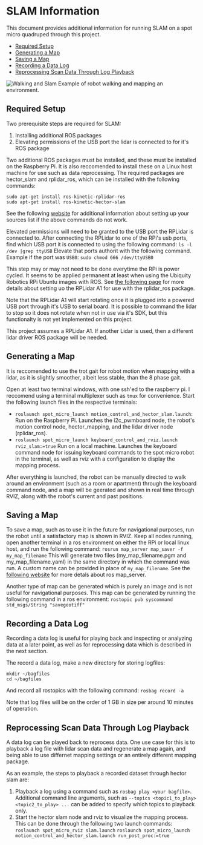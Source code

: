 # SLAM Information
This document provides additional information for running SLAM on a spot micro quadruped through this project. 

* [Required Setup](#required-setup)
* [Generating a Map](#generating-a-map-frames)
* [Saving a Map](#saving-a-map)
* [Recording a Data Log](#recording-a-data-log)
* [Reprocessing Scan Data Through Log Playback](#reprocessing-scan-data-through-log-playback)

![Walking and Slam](../assets/walking_and_slam.gif)
Example of robot walking and mapping an environment.

## Required Setup
Two prerequisite steps are required for SLAM:
1. Installing additional ROS packages
2. Elevating permissions of the USB port the lidar is connected to for it's ROS package

Two additional ROS packages must be installed, and these must be installed on the Raspberry Pi. It is also reccomended to install these on a Linux host machine for use such as data reprocessing. The required packages are hector_slam and rplidar_ros, which can be installed with the following commands:
```
sudo apt-get install ros-kinetic-rplidar-ros
sudo apt-get install ros-kinetic-hector-slam
```
See the following [website](http://wiki.ros.org/kinetic/Installation/Ubuntu) for additional information about setting up your sources list if the above commands do not work.

Elevated permissions will need to be granted to the USB port the RPLidar is connected to. After connecting the RPLidar to one of the RPi's usb ports, find which USB port it is connected to using the following command:
`ls -l /dev |grep ttyUSB`
Elevate that ports authorit with the following command. Example if the port was `USB0`:
`sudo chmod 666 /dev/ttyUSB0`

This step may or may not need to be done everytime the RPi is power cycled. It seems to be applied permanent at least when using the Ubiquity Robotics RPi Ubuntu images with ROS. See [the following page](https://github.com/robopeak/rplidar_ros/wiki) for more details about setting uo the RPLidar A1 for use with the rplidar_ros package.

Note that the RPLidar A1 will start rotating once it is plugged into a powered USB port through it's USB to serial board. It is possible to command the lidar to stop so it does not rotate when not in use via it's SDK, but this functionalty is not yet implemented on this project.

This project assumes a RPLidar A1. If another Lidar is used, then a different lidar driver ROS package will be needed.


## Generating a Map
It is reccomended to use the trot gait for robot motion when mapping with a lidar, as it is slightly smoother, albeit less stable, than the 8 phase gait.

Open at least two terminal windows, with one ssh'ed to the raspberry pi. I reccomend using a terminal multiplexer such as `tmux` for convenience. Start the following launch files in the respective terminals:
* `roslaunch spot_micro_launch motion_control_and_hector_slam.launch`: Run on the Raspberry Pi. Launches the i2c_pwmboard node, the robot's motion control node, hector_mapping, and the lidar driver node (rplidar_ros).
* `roslaunch spot_micro_launch keyboard_control_and_rviz.launch rviz_slam:=true` Run on a local machine. Launches the keyboard command node for issuing keyboard commands to the spot micro robot in the terminal, as well as rviz with a configuration to display the mapping process.

After everything is launched, the robot can be manually directed to walk around an environment (such as a room or apartment) through the keyboard command node, and a map will be geerated and shown in real time through RVIZ, along with the robot's current and past positions. 

## Saving a Map
To save a map, such as to use it in the future for navigational purposes, run the robot until a satisfactory map is shown in RVIZ. Keep all nodes running, open another terminal in a ros environment on either the RPi or local linux host, and run the following command:
`rosrun map_server map_saver -f my_map_filename`
This will generate two files (my_map_filename.pgm and my_map_filename.yaml) in the same directory in which the command was run. A custom name can be provided in place of `my_map_filename`. See the [following website](http://wiki.ros.org/map_server) for more detals about ros map_server.

Another type of map can be generated which is purely an image and is not useful for navigational purposes. This map can be generated by running the following command in a ros environment:
`rostopic pub syscommand std_msgs/String "savegeotiff"`


## Recording a Data Log
Recording a data log is useful for playing back and inspecting or analyzing data at a later point, as well as for reprocessing data which is described in the next section.

The record a data log, make a new directory for storing logfiles:
```
mkdir ~/bagfiles
cd ~/bagfiles
```
And record all rostopics with the following command:
`rosbag record -a`

Note that log files will be on the order of 1 GB in size per around 10 minutes of operation. 

## Reprocessing Scan Data Through Log Playback
A data log can be played back to reprocess data. One use case for this is to playback a log file with lidar scan data and regenerate a map again, and being able to use differnet mapping settings or an entirely different mapping package.

As an example, the steps to playback a recorded dataset through hector slam are:
1. Playback a log using a command such as `rosbag play <your bagfile>`. Additional command line arguments, such as `--topics <topic1_to_play> <topic2_to_play> ...` can be added to specify which topics to playback only.
2. Start the hector slam node and rviz to visualize the mapping process. This can be done through the following two launch commands:
`roslaunch spot_micro_rviz slam.launch`
`roslaunch spot_micro_launch motion_control_and_hector_slam.launch run_post_proc:=true`


